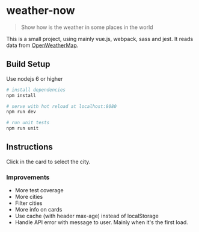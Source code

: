 # weather-now

> Show how is the weather in some places in the world

This is a small project, using mainly vue.js, webpack, sass and jest.
It reads data from [OpenWeatherMap](https://openweathermap.org).

## Build Setup

Use nodejs 6 or higher

``` bash
# install dependencies
npm install

# serve with hot reload at localhost:8080
npm run dev

# run unit tests
npm run unit
```

## Instructions

Click in the card to select the city.

### Improvements
- More test coverage
- More cities
- Filter cities
- More info on cards
- Use cache (with header max-age) instead of localStorage
- Handle API error with message to user. Mainly when it's the first load.

